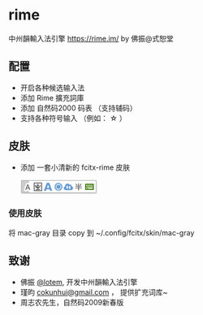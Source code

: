 # rime

中州韻輸入法引擎  https://rime.im/  by 佛振@式恕堂

## 配置

- 开启各种候选输入法
- 添加 Rime 擴充詞庫
- 添加 自然码2000 码表 （支持辅码）
- 支持各种符号输入 （例如： ☆ ）

## 皮肤 
- 添加 一套小清新的 fcitx-rime 皮肤

  ![fcitx rime](https://github.com/henices/rime/raw/master/image/fcitx-rime.png) 

### 使用皮肤

将 mac-gray 目录 copy 到 ~/.config/fcitx/skin/mac-gray

## 致谢

- 佛振 [@lotem](https://github.com/lotem), 开发中州韻輸入法引擎
- 瑾昀 <cokunhui@gmail.com> ， 提供扩充词库~
- 周志农先生，自然码2009新春版

